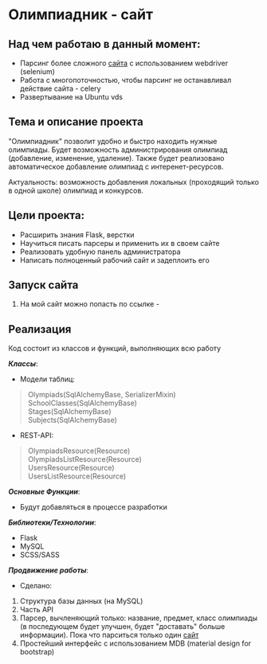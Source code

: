 # Олимпиадник - сайт

## Над чем работаю в данный момент:
- Парсинг более сложного [сайта](https://olimpiada.ru/activities) с использованием webdriver (selenium)
- Работа с многопоточностью, чтобы парсинг не останавливал действие сайта - celery
- Развертывание на Ubuntu vds

## Тема и описание проекта
"Олимпиадник" позволит удобно и быстро находить нужные олимпиады. Будет возможность администрирования олимпиад (добавление, изменение, удаление). Также будет реализовано автоматическое добавление олимпиад с интеренет-ресурсов.

Актуальность: возможность добавления локальных (проходящий только в одной школе) олимпиад и конкурсов.
## Цели проекта:
- Расширить знания Flask, верстки
- Научиться писать парсеры и применить их в своем сайте
- Реализовать удобную панель администратора 
- Написать полноценный рабочий сайт и задеплоить его

## Запуск сайта ##
1. На мой сайт можно попасть по ссылке - 

## Реализация ##

Код состоит из классов и функций, выполняющих всю работу

_**Классы**_:
- Модели таблиц:
> Olympiads(SqlAlchemyBase, SerializerMixin)<br>
> SchoolClasses(SqlAlchemyBase)<br>
> Stages(SqlAlchemyBase)<br>
> Subjects(SqlAlchemyBase)<br>
- REST-API:
> OlympiadsResource(Resource)<br>
> OlympiadsListResource(Resource)<br>
> UsersResource(Resource)<br>
> UsersListResource(Resource)<br>


_**Основные Функции**_:
- Будут добавляться в процессе разработки

_**Библиотеки/Технологии**_:
- Flask
- MySQL
- SCSS/SASS

_**Продвижение работы**_:
- Сделано:
1. Структура базы данных (на MySQL)
2. Часть API
3. Парсер, вычленяющий только: название, предмет, класс олимпиады (в последующем будет улучшен, будет "доставать" больше информации). Пока что парситься только один [сайт](https://info.olimpiada.ru/activities)
4. Простейший интерфейс с использованием MDB (material design for bootstrap)
